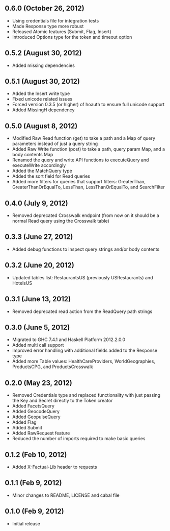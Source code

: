 ## 0.6.0 (October 26, 2012)
  - Using credentials file for integration tests
  - Made Response type more robust
  - Released Atomic features (Submit, Flag, Insert)
  - Introduced Options type for the token and timeout option

## 0.5.2 (August 30, 2012)
  - Added missing dependencies

## 0.5.1 (August 30, 2012)
  - Added the Insert write type
  - Fixed unicode related issues
  - Forced version 0.3.5 (or higher) of hoauth to ensure full unicode
    support
  - Added MissingH dependency

## 0.5.0 (August 8, 2012)
  - Modified Raw Read function (get) to take a path and a Map of query
    parameters instead of just a query string
  - Added Raw Write function (post) to take a path, query param Map, and
    a body contents Map
  - Renamed the query and write API functions to executeQuery and
    executeWrite accordingly
  - Added the MatchQuery type
  - Added the sort field for Read queries
  - Added more filters for queries that support filters: GreaterThan,
    GreaterThanOrEqualTo, LessThan, LessThanOrEqualTo, and SearchFilter

## 0.4.0 (July 9, 2012)
  - Removed deprecated Crosswalk endpoint (from now on it should be a
    normal Read query using the Crosswalk table)

## 0.3.3 (June 27, 2012)
  - Added debug functions to inspect query strings and/or body contents

## 0.3.2 (June 20, 2012)
  - Updated tables list: RestaurantsUS (previously USRestaurants) and HotelsUS

## 0.3.1 (June 13, 2012)
  - Removed deprecated read action from the ReadQuery path strings

## 0.3.0 (June 5, 2012)
  - Migrated to GHC 7.4.1 and Haskell Platform 2012.2.0.0
  - Added multi call support
  - Improved error handling with additional fields added to the Response
    type
  - Added more Table values: HealthCareProviders, WorldGeographies,
    ProductsCPG, and ProductsCrosswalk

## 0.2.0 (May 23, 2012)
  - Removed Credentials type and replaced functionality with just
    passing the Key and Secret directly to the Token creator
  - Added FacetsQuery
  - Added GeocodeQuery
  - Added GeopulseQuery
  - Added Flag
  - Added Submit
  - Added RawRequest feature
  - Reduced the number of imports required to make basic queries

## 0.1.2 (Feb 10, 2012)
  - Added X-Factual-Lib header to requests

## 0.1.1 (Feb 9, 2012)
  - Minor changes to README, LICENSE and cabal file

## 0.1.0 (Feb 9, 2012)
  - Initial release
